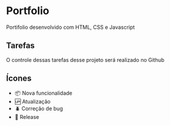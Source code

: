 # Portfolio

Portifolio desenvolvido com HTML, CSS e Javascript

## Tarefas

O controle dessas tarefas desse projeto será realizado no Github

## Ícones

- :package: Nova funcionalidade
- :up: Atualização
- :beetle: Correção de bug
- :checkered_flag: Release
